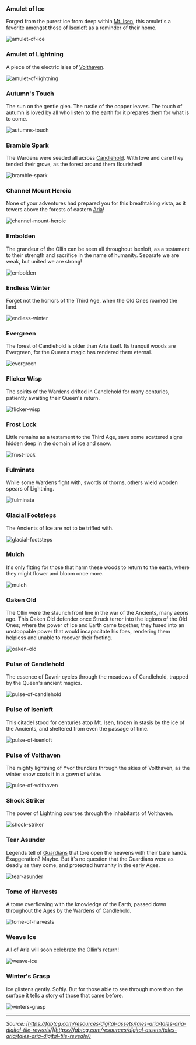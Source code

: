### Amulet of Ice

Forged from the purest ice from deep within [Mt. Isen](../../continents/rathe/aria/the-land-of-legends.md#isenloft), this amulet's a favorite amongst those of [Isenloft](../../continents/rathe/aria/the-land-of-legends.md#isenloft) as a reminder of their home.

<img src="https://d2hl7maqck52px.cloudfront.net/digital-tiles/amulet-of-ice.webp" alt="amulet-of-ice" class="center" />

### Amulet of Lightning

A piece of the electric isles of [Volthaven](../../continents/rathe/aria/the-land-of-legends.md#volthaven).

<img src="https://d2hl7maqck52px.cloudfront.net/digital-tiles/amulet-of-lightning.webp" alt="amulet-of-lightning" class="center" />

### Autumn's Touch

The sun on the gentle glen. The rustle of the copper leaves. The touch of autumn is loved by all who listen to the earth for it prepares them for what is to come.

<img src="https://d2hl7maqck52px.cloudfront.net/digital-tiles/autumns-touch.webp" alt="autumns-touch" class="center" />

### Bramble Spark

The Wardens were seeded all across [Candlehold](../../continents/rathe/aria/the-land-of-legends.md#candlehold). With love and care they tended their grove, as the forest around them flourished!

<img src="https://d2hl7maqck52px.cloudfront.net/digital-tiles/bramble-spark.webp" alt="bramble-spark" class="center" />

### Channel Mount Heroic

None of your adventures had prepared you for this breathtaking vista, as it towers above the forests of eastern [Aria](../../continents/rathe/aria/aria.md)!

<img src="https://d2hl7maqck52px.cloudfront.net/digital-tiles/channel-mount-heroic.webp" alt="channel-mount-heroic" class="center" />

### Embolden

The grandeur of the Ollin can be seen all throughout Isenloft, as a testament to their strength and sacrifice in the name of humanity. Separate we are weak, but united we are strong!

<img src="https://d2hl7maqck52px.cloudfront.net/digital-tiles/embolden.webp" alt="embolden" class="center" />

### Endless Winter

Forget not the horrors of the Third Age, when the Old Ones roamed the land.

<img src="https://d2hl7maqck52px.cloudfront.net/digital-tiles/endless-winter.webp" alt="endless-winter" class="center" />

### Evergreen

The forest of Candlehold is older than Aria itself. Its tranquil woods are Evergreen, for the Queens magic has rendered them eternal.

<img src="https://d2hl7maqck52px.cloudfront.net/digital-tiles/evergreen.webp" alt="evergreen" class="center" />

### Flicker Wisp

The spirits of the Wardens drifted in Candlehold for many centuries, patiently awaiting their Queen's return.

<img src="https://d2hl7maqck52px.cloudfront.net/digital-tiles/flicker-wisp.webp" alt="flicker-wisp" class="center" />

### Frost Lock

Little remains as a testament to the Third Age, save some scattered signs hidden deep in the domain of ice and snow.

<img src="https://d2hl7maqck52px.cloudfront.net/digital-tiles/frost-lock.webp" alt="frost-lock" class="center" />

### Fulminate

While some Wardens fight with, swords of thorns, others wield wooden spears of Lightning.

<img src="https://d2hl7maqck52px.cloudfront.net/digital-tiles/fulminate.webp" alt="fulminate" class="center" />

### Glacial Footsteps

The Ancients of Ice are not to be trifled with.

<img src="https://d2hl7maqck52px.cloudfront.net/digital-tiles/glacial-footsteps.webp" alt="glacial-footsteps" class="center" />

### Mulch

It's only fitting for those that harm these woods to return to the earth, where they might flower and bloom once more.

<img src="https://d2hl7maqck52px.cloudfront.net/digital-tiles/mulch.webp" alt="mulch" class="center" />

### Oaken Old

The Ollin were the staunch front line in the war of the Ancients, many aeons ago. This Oaken Old defender once Struck terror into the legions of the Old Ones; where the power of Ice and Earth came together, they fused into an unstoppable power that would incapacitate his foes, rendering them helpless and unable to recover their footing.

<img src="https://d2hl7maqck52px.cloudfront.net/digital-tiles/oaken-old.webp" alt="oaken-old" class="center" />

### Pulse of Candlehold

The essence of Davnir cycles through the meadows of Candlehold, trapped by the Queen's ancient magics.

<img src="https://d2hl7maqck52px.cloudfront.net/digital-tiles/pulse-of-candlehold.webp" alt="pulse-of-candlehold" class="center" />

### Pulse of Isenloft

This citadel stood for centuries atop Mt. Isen, frozen in stasis by the ice of the Ancients, and sheltered from even the passage of time.

<img src="https://d2hl7maqck52px.cloudfront.net/digital-tiles/pulse-of-isenloft.webp" alt="pulse-of-isenloft" class="center" />

### Pulse of Volthaven

The mighty lightning of Yvor thunders through the skies of Volthaven, as the winter snow coats it in a gown of white.

<img src="https://d2hl7maqck52px.cloudfront.net/digital-tiles/pulse-of-volthaven.webp" alt="pulse-of-volthaven" class="center" />

### Shock Striker

The power of Lightning courses through the inhabitants of Volthaven.

<img src="https://d2hl7maqck52px.cloudfront.net/digital-tiles/shock-striker.webp" alt="shock-striker" class="center" />

### Tear Asunder

Legends tell of [Guardians](../../continents/rathe/aria/tides-of-change.md#legend-of-the-guardians) that tore open the heavens with their bare hands. Exaggeration? Maybe. But it's no question that the Guardians were as deadly as they come, and protected humanity in the early Ages.

<img src="https://d2hl7maqck52px.cloudfront.net/digital-tiles/tear-asunder.webp" alt="tear-asunder" class="center" />

### Tome of Harvests

A tome overflowing with the knowledge of the Earth, passed down throughout the Ages by the Wardens of Candlehold.

<img src="https://d2hl7maqck52px.cloudfront.net/digital-tiles/tome-of-harvests.webp" alt="tome-of-harvests" class="center" />

### Weave Ice

All of Aria will soon celebrate the Ollin's return!

<img src="https://d2hl7maqck52px.cloudfront.net/digital-tiles/weave-ice.webp" alt="weave-ice" class="center" />

### Winter's Grasp

Ice glistens gently. Softly. But for those able to see through more than the surface it tells a story of those that came before.

<img src="https://d2hl7maqck52px.cloudfront.net/digital-tiles/winters-grasp.webp" alt="winters-grasp" class="center" />

---

_Source: [https://fabtcg.com/resources/digital-assets/tales-aria/tales-aria-digital-tile-reveals/](https://fabtcg.com/resources/digital-assets/tales-aria/tales-aria-digital-tile-reveals/)_
